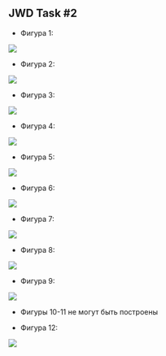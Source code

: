 ## JWD Task #2

- Фигура 1:

![](https://github.com/PavelSidorovich/JWDTask2/blob/main/files/screenshots/1.jpg)

- Фигура 2:

![](https://github.com/PavelSidorovich/JWDTask2/blob/main/files/screenshots/2.jpg)

- Фигура 3:

![](https://github.com/PavelSidorovich/JWDTask2/blob/main/files/screenshots/3.jpg)

- Фигура 4:

![](https://github.com/PavelSidorovich/JWDTask2/blob/main/files/screenshots/4.jpg)

- Фигура 5:

![](https://github.com/PavelSidorovich/JWDTask2/blob/main/files/screenshots/5.jpg)

- Фигура 6:

![](https://github.com/PavelSidorovich/JWDTask2/blob/main/files/screenshots/6.jpg)

- Фигура 7:

![](https://github.com/PavelSidorovich/JWDTask2/blob/main/files/screenshots/7.jpg)

- Фигура 8:

![](https://github.com/PavelSidorovich/JWDTask2/blob/main/files/screenshots/8.jpg)

- Фигура 9:

![](https://github.com/PavelSidorovich/JWDTask2/blob/main/files/screenshots/9.jpg)

- Фигуры 10-11 не могут быть построены

- Фигура 12:

![](https://github.com/PavelSidorovich/JWDTask2/blob/main/files/screenshots/12.jpg)
